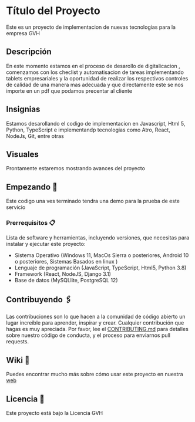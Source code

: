 # Título del Proyecto
Este es un proyecto de implementacion de nuevas tecnologias para la empresa GVH

## Descripción

En este momento estamos en el proceso de desarollo de digitalicacion , comenzamos con los checlist y automatisacion de tareas implementando tablets empresariales y la oportunidad de 
realizar los respectivos controles de calidad de una  manera mas adecuada y que directamente este se nos importe en un pdf que podamos precentar al cliente

## Insignias

Estamos desarollando el codigo de implementacion en Javascript, Html 5, Python, TypeScript e implementandp tecnologias como Atro, React, NodeJs, Git, entre otras

## Visuales

Prontamente estaremos mostrando avances del proyecto

## Empezando 🚀

Este codigo una ves terminado tendra una demo para la prueba de este servicio

### Prerrequisitos 📋

Lista de software y herramientas, incluyendo versiones, que necesitas para instalar y ejecutar este proyecto:

- Sistema Operativo (Windows 11, MacOs Sierra o posteriores, Android 10 o posteriores, Sistemas Basados en linux  )
- Lenguaje de programación (JavaScript, TypeScript, Html5, Python 3.8)
- Framework (React, NodeJS, Django 3.1)
- Base de datos (MySQLlite, PostgreSQL 12)

## Contribuyendo 🖇️

Las contribuciones son lo que hacen a la comunidad de código abierto un lugar increíble para aprender, inspirar y crear. Cualquier contribución que hagas es muy apreciada. Por favor, lee el [CONTRIBUTING.md](https://gist.github.com/brayandiazc/xxxxxx) para detalles sobre nuestro código de conducta, y el proceso para enviarnos pull requests.

## Wiki 📖

Puedes encontrar mucho más sobre cómo usar este proyecto en nuestra [web](https://www.logisticagvh.com)

## Licencia 📄

Este proyecto está bajo la Licencia GVH
